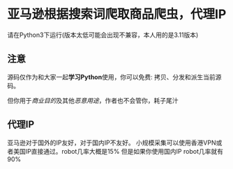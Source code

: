 亚马逊根据搜索词爬取商品爬虫，代理IP
===============



请在Python3下运行(版本太低可能会出现不兼容，本人用的是3.11版本)

## 注意

源码仅作为和大家一起**学习Python**使用，你可以免费: 拷贝、分发和派生当前源码。

但你用于*商业目的*及其他*恶意用途*，作者也不会管你，耗子尾汁


## 代理IP
亚马逊对于国外的IP友好，对于国内IP不友好。
小规模采集可以使用香港VPN或者美国IP直接通过。robot几率大概是15%
但是如果你使用国内IP robot几率就有90%

